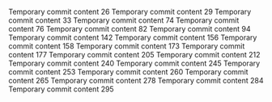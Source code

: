 Temporary commit content 26
Temporary commit content 29
Temporary commit content 33
Temporary commit content 74
Temporary commit content 76
Temporary commit content 82
Temporary commit content 94
Temporary commit content 142
Temporary commit content 156
Temporary commit content 158
Temporary commit content 173
Temporary commit content 177
Temporary commit content 205
Temporary commit content 212
Temporary commit content 240
Temporary commit content 245
Temporary commit content 253
Temporary commit content 260
Temporary commit content 265
Temporary commit content 278
Temporary commit content 284
Temporary commit content 295
